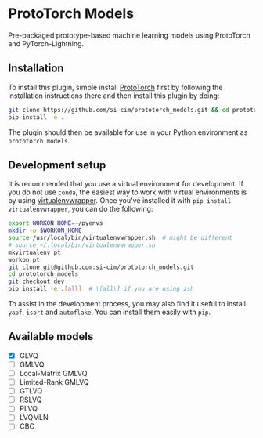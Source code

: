 # ProtoTorch Models

Pre-packaged prototype-based machine learning models using ProtoTorch and
PyTorch-Lightning.

## Installation

To install this plugin, simple install
[ProtoTorch](https://github.com/si-cim/prototorch) first by following the
installation instructions there and then install this plugin by doing:

```sh
git clone https://github.com/si-cim/prototorch_models.git && cd prototorch_models
pip install -e .
```

The plugin should then be available for use in your Python environment as
`prototorch.models`.

## Development setup

It is recommended that you use a virtual environment for development. If you do
not use `conda`, the easiest way to work with virtual environments is by using
[virtualenvwrapper](https://virtualenvwrapper.readthedocs.io/en/latest/). Once
you've installed it with `pip install virtualenvwrapper`, you can do the
following:

```sh
export WORKON_HOME=~/pyenvs
mkdir -p $WORKON_HOME
source /usr/local/bin/virtualenvwrapper.sh  # might be different
# source ~/.local/bin/virtualenvwrapper.sh
mkvirtualenv pt
workon pt
git clone git@github.com:si-cim/prototorch_models.git
cd prototorch_models
git checkout dev
pip install -e .[all]  # \[all\] if you are using zsh
```

To assist in the development process, you may also find it useful to install
`yapf`, `isort` and `autoflake`. You can install them easily with `pip`.

## Available models

- [X] GLVQ
- [ ] GMLVQ
- [ ] Local-Matrix GMLVQ
- [ ] Limited-Rank GMLVQ
- [ ] GTLVQ
- [ ] RSLVQ
- [ ] PLVQ
- [ ] LVQMLN
- [ ] CBC
